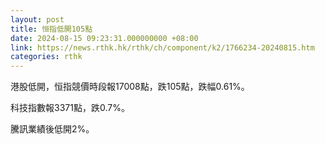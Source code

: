 ```yaml
---
layout: post
title: 恒指低開105點
date: 2024-08-15 09:23:31.000000000 +08:00
link: https://news.rthk.hk/rthk/ch/component/k2/1766234-20240815.htm
categories: rthk
---
```


港股低開，恒指競價時段報17008點，跌105點，跌幅0.61%。

科技指數報3371點，跌0.7%。

騰訊業績後低開2%。
